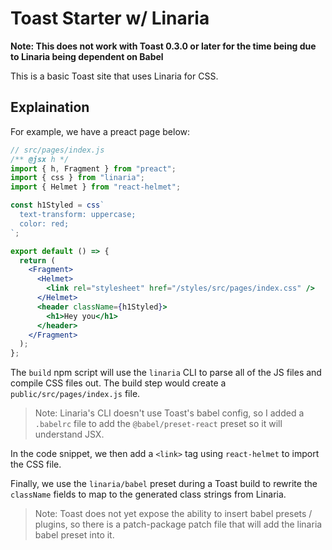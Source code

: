 # Toast Starter w/ Linaria

**Note: This does not work with Toast 0.3.0 or later for the time being due to Linaria being dependent on Babel**

This is a basic Toast site that uses Linaria for CSS.

## Explaination

For example, we have a preact page below:

```jsx
// src/pages/index.js
/** @jsx h */
import { h, Fragment } from "preact";
import { css } from "linaria";
import { Helmet } from "react-helmet";

const h1Styled = css`
  text-transform: uppercase;
  color: red;
`;

export default () => {
  return (
    <Fragment>
      <Helmet>
        <link rel="stylesheet" href="/styles/src/pages/index.css" />
      </Helmet>
      <header className={h1Styled}>
        <h1>Hey you</h1>
      </header>
    </Fragment>
  );
};
```

The `build` npm script will use the `linaria` CLI to parse all of the JS files and compile CSS files out. The build step would create a `public/src/pages/index.js` file.

> Note: Linaria's CLI doesn't use Toast's babel config, so I added a `.babelrc` file to add the `@babel/preset-react` preset so it will understand JSX.

In the code snippet, we then add a `<link>` tag using `react-helmet` to import the CSS file.

Finally, we use the `linaria/babel` preset during a Toast build to rewrite the `className` fields to map to the generated class strings from Linaria.

> Note: Toast does not yet expose the ability to insert babel presets / plugins, so there is a patch-package patch file that will add the linaria babel preset into it.
